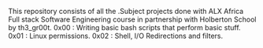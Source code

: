 This repository consists of all the .Subject projects done with ALX Africa Full stack Software Engineering course in partnership with Holberton School by th3_gr00t.
0x00 : Writing basic bash scripts that perform basic stuff.
0x01 : Linux permissions.
0x02 : Shell, I/O Redirections and filters.
